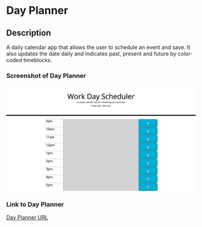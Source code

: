 # Day Planner

## Description

A daily calendar app that allows the user to schedule an event and save. 
It also updates the date daily and indicates past, present and future by color-coded timeblocks.  


### Screenshot of Day Planner

![Day Planner Screenshot](./assets/images/screencapture_planner.jpeg)


### Link to Day Planner

[Day Planner URL](https://kelseysanderson.github.io/day_planner/)
